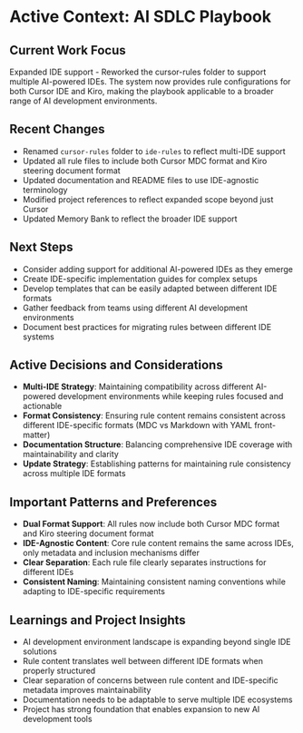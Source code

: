 # Active Context: AI SDLC Playbook

## Current Work Focus
Expanded IDE support - Reworked the cursor-rules folder to support multiple AI-powered IDEs. The system now provides rule configurations for both Cursor IDE and Kiro, making the playbook applicable to a broader range of AI development environments.

## Recent Changes
- Renamed `cursor-rules` folder to `ide-rules` to reflect multi-IDE support
- Updated all rule files to include both Cursor MDC format and Kiro steering document format
- Updated documentation and README files to use IDE-agnostic terminology
- Modified project references to reflect expanded scope beyond just Cursor
- Updated Memory Bank to reflect the broader IDE support

## Next Steps
- Consider adding support for additional AI-powered IDEs as they emerge
- Create IDE-specific implementation guides for complex setups
- Develop templates that can be easily adapted between different IDE formats
- Gather feedback from teams using different AI development environments
- Document best practices for migrating rules between different IDE systems

## Active Decisions and Considerations
- **Multi-IDE Strategy**: Maintaining compatibility across different AI-powered development environments while keeping rules focused and actionable
- **Format Consistency**: Ensuring rule content remains consistent across different IDE-specific formats (MDC vs Markdown with YAML front-matter)
- **Documentation Structure**: Balancing comprehensive IDE coverage with maintainability and clarity
- **Update Strategy**: Establishing patterns for maintaining rule consistency across multiple IDE formats

## Important Patterns and Preferences
- **Dual Format Support**: All rules now include both Cursor MDC format and Kiro steering document format
- **IDE-Agnostic Content**: Core rule content remains the same across IDEs, only metadata and inclusion mechanisms differ
- **Clear Separation**: Each rule file clearly separates instructions for different IDEs
- **Consistent Naming**: Maintaining consistent naming conventions while adapting to IDE-specific requirements

## Learnings and Project Insights
- AI development environment landscape is expanding beyond single IDE solutions
- Rule content translates well between different IDE formats when properly structured
- Clear separation of concerns between rule content and IDE-specific metadata improves maintainability
- Documentation needs to be adaptable to serve multiple IDE ecosystems
- Project has strong foundation that enables expansion to new AI development tools 